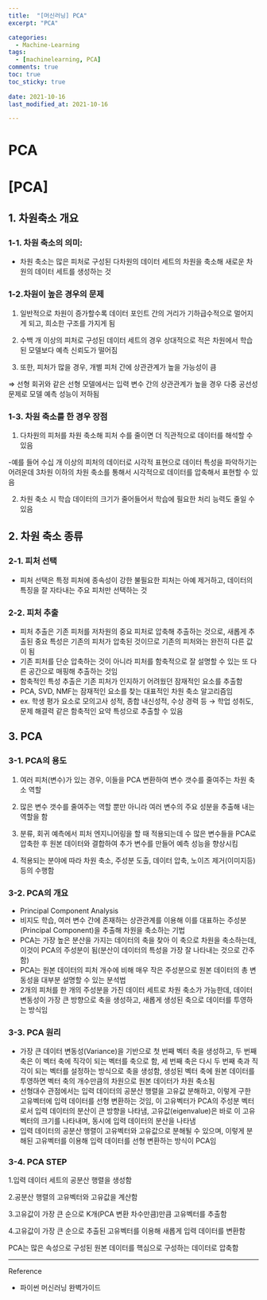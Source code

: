 ```yaml
---
title:  "[머신러닝] PCA"
excerpt: "PCA"

categories:
  - Machine-Learning
tags:
  - [machinelearning, PCA]
comments: true
toc: true
toc_sticky: true
 
date: 2021-10-16
last_modified_at: 2021-10-16

---
```


# PCA

# [PCA]

## 1. 차원축소 개요

### 1-1. **차원 축소의 의미:**

- 차원 축소는 많은 피처로 구성된 다차원의 데이터 세트의 차원을 축소해 새로운 차원의 데이터 세트를 생성하는 것

### 1-2.**차원이 높은 경우의 문제**

1) 일반적으로 차원이 증가할수록 데이터 포인트 간의 거리가 기하급수적으로 멀어지게 되고, 희소한 구조를 가지게 됨

2) 수백 개 이상의 피처로 구성된 데이터 세트의 경우 상대적으로 적은 차원에서 학습된 모델보다 예측 신뢰도가 떨어짐

3) 또한, 피처가 많을 경우, 개별 피처 간에 상관관계가 높을 가능성이 큼

⇒ 선형 회귀와 같은 선형 모델에서는 입력 변수 간의 상관관계가 높을 경우 다중 공선성 문제로 모델 예측 성능이 저하됨

### 1-3. **차원 축소를 한 경우 장점**

1. 다차원의 피처를 차원 축소해 피처 수를 줄이면 더 직관적으로 데이터를 해석할 수 있음

-예를 들어 수십 개 이상의 피처의 데이터로 시각적 표현으로 데이터 특성을 파악하기는 어려운데 3차원 이하의 차원 축소를 통해서 시각적으로 데이터를 압축해서 표현할 수 있음

2. 차원 축소 시 학습 데이터의 크기가 줄어들어서 학습에 필요한 처리 능력도 줄일 수 있음

## 2. 차원 축소 종류

### 2-1. 피처 선택

- 피처 선택은 특정 피처에 종속성이 강한 불필요한 피처는 아예 제거하고, 데이터의 특징을 잘 자타내는 주요 피처만 선택하는 것

### 2-2. 피처 추출

- 피처 추출은 기존 피처를 저차원의 중요 피처로 압축해 추출하는 것으로, 새롭게 추출된 중요 특성은 기존의 피처가 압축된 것이므로 기존의 피처와는 완전히 다른 값이 됨
- 기존 피처를 단순 압축하는 것이 아니라 피처를 함축적으로 잘 설명할 수 있는 또 다른 공간으로 매핑해 추출하는 것임
- 함축적인 특성 추출은 기존 피처가 인지하기 어려웠던 잠재적인 요소를 추출함
- PCA, SVD, NMF는 잠재적인 요소를 찾는 대표적인 차원 축소 알고리즘임
- ex. 학생 평가 요소로 모의고사 성적, 종합 내신성적, 수상 경력 등 → 학업 성취도, 문제 해결력 같은 함축적인 요약 특성으로 추출할 수 있음

## 3. PCA

### 3-1. PCA의 용도

1. 여러 피처(변수)가 있는 경우, 이들을 PCA 변환하여 변수 갯수를 줄여주는 차원 축소 역할

2. 많은 변수 갯수를 줄여주는 역할 뿐만 아니라 여러 변수의 주요 성분을 추출해 내는 역할을 함

3. 분류, 회귀 예측에서 피처 엔지니어링을 할 때 적용되는데 수 많은 변수들을 PCA로 압축한 후 원본 데이터와 결합하여 추가 변수를 만들어 예측 성능을 향상시킴 

4. 적용되는 분야에 따라 차원 축소, 주성분 도출, 데이터 압축, 노이즈 제거(이미지등)등의 수행함

### 3-2. PCA의 개요

- Principal Component Analysis
- 비지도 학습, 여러 변수 간에 존재하는 상관관계를 이용해 이를 대표하는 주성분(Principal Component)을 추출해 차원을 축소하는 기법
- PCA는 가장 높은 분산을 가지는 데이터의 축을 찾아 이 축으로 차원을 축소하는데, 이것이 PCA의 주성분이 됨(분산이 데이터의 특성을 가장 잘 나타내는 것으로 간주함)
- PCA는 원본 데이터의 피처 개수에 비해 매우 작은 주성분으로 원본 데이터의 총 변동성을 대부분 설명할 수 있는 분석법
- 2개의 피처를 한 개의 주성분을 가진 데이터 세트로 차원 축소가 가능한데, 데이터 변동성이 가장 큰 방향으로 축을 생성하고, 새롭게 생성된 축으로 데이터를 투영하는 방식임

### 3-3. PCA 원리

- 가장 큰 데이터 변동성(Variance)을 기반으로 첫 번째 벡터 축을 생성하고, 두 번째 축은 이 벡터 축에 직각이 되는 벡터를 축으로 함, 세 번째 축은 다시 두 번째 축과 직각이 되는 벡터를 설정하는 방식으로 축을 생성함, 생성된 벡터 축에 원본 데이터를 투영하면 벡터 축의 개수만큼의 차원으로 원본 데이터가 차원 축소됨
- 선형대수 관점에서는 입력 데이터의 공분산 행렬을 고유값 분해하고, 이렇게 구한 고유벡터에 입력 데이터를 선형 변환하는 것임, 이 고유벡터가 PCA의 주성분 벡터로서 입력 데이터의 분산이 큰 방향을 나타냄, 고유값(eigenvalue)은 바로 이 고유벡터의 크기를 나타내며, 동시에 입력 데이터의 분산을 나타냄
- 입력 데이터의 공분산 행렬이 고유벡터와 고유값으로 분해될 수 있으며, 이렇게 분해된 고유벡터를 이용해 입력 데이터를 선형 변환하는 방식이 PCA임

### 3-4. PCA STEP

1.입력 데이터 세트의 공분산 행렬을 생성함

2.공분산 행렬의 고유벡터와 고유값을 계산함

3.고유값이 가장 큰 순으로 K개(PCA 변환 차수만큼)만큼 고유벡터를 추출함

4.고유값이 가장 큰 순으로 추출된 고유벡터를 이용해 새롭게 입력 데이터를 변환함

PCA는 많은 속성으로 구성된 원본 데이터를 핵심으로 구성하는 데이터로 압축함

---

Reference

- 파이썬 머신러닝 완벽가이드